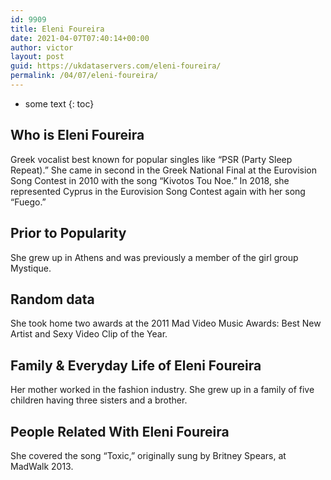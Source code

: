 ```yaml
---
id: 9909
title: Eleni Foureira
date: 2021-04-07T07:40:14+00:00
author: victor
layout: post
guid: https://ukdataservers.com/eleni-foureira/
permalink: /04/07/eleni-foureira/
---
```


* some text
{: toc}


## Who is Eleni Foureira



Greek vocalist best known for popular singles like &#8220;PSR (Party Sleep Repeat).&#8221; She came in second in the Greek National Final at the Eurovision Song Contest in 2010 with the song &#8220;Kivotos Tou Noe.&#8221; In 2018, she represented Cyprus in the Eurovision Song Contest again with her song &#8220;Fuego.&#8221;

                
                
                
## Prior to Popularity



She grew up in Athens and was previously a member of the girl group Mystique.

                
                
                
## Random data



She took home two awards at the 2011 Mad Video Music Awards: Best New Artist and Sexy Video Clip of the Year.

                
                
                
## Family & Everyday Life of Eleni Foureira



Her mother worked in the fashion industry. She grew up in a family of five children having three sisters and a brother.

                
                
                
## People Related With Eleni Foureira



She covered the song &#8220;Toxic,&#8221; originally sung by Britney Spears, at MadWalk 2013.

                
              
            
          
          
          